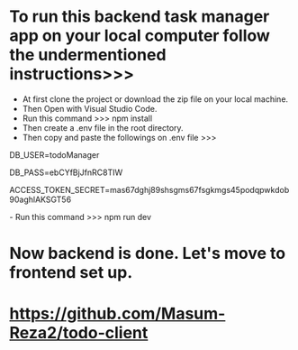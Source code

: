 # To run this backend task manager app on your local computer follow the undermentioned instructions>>>

- At first clone the project or download the zip file on your local machine.
- Then Open with Visual Studio Code.
- Run this command >>> npm install
- Then create a .env file in the root directory.
- Then copy and paste the followings on .env file >>>

<div>
<p>DB_USER=todoManager</p>
<p>DB_PASS=ebCYfBjJfnRC8TIW</p>
<p>ACCESS_TOKEN_SECRET=mas67dghj89shsgms67fsgkmgs45podqpwkdob90aghlAKSGT56</p>
</div>
- Run this command >>> npm run dev

# Now backend is done. Let's move to frontend set up.

# https://github.com/Masum-Reza2/todo-client
